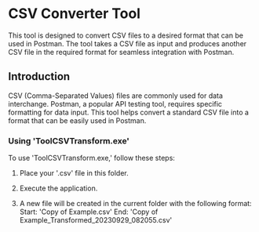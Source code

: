 # CSV Converter Tool

This tool is designed to convert CSV files to a desired format that can be used in Postman. The tool takes a CSV file as input and produces another CSV file in the required format for seamless integration with Postman.

## Introduction

CSV (Comma-Separated Values) files are commonly used for data interchange. Postman, a popular API testing tool, requires specific formatting for data input. This tool helps convert a standard CSV file into a format that can be easily used in Postman.

### Using 'ToolCSVTransform.exe'

To use 'ToolCSVTransform.exe,' follow these steps:

1. Place your '.csv' file in this folder.

2. Execute the application.

3. A new file will be created in the current folder with the following format:
   Start: 'Copy of Example.csv'
   End: 'Copy of Example_Transformed_20230929_082055.csv'
